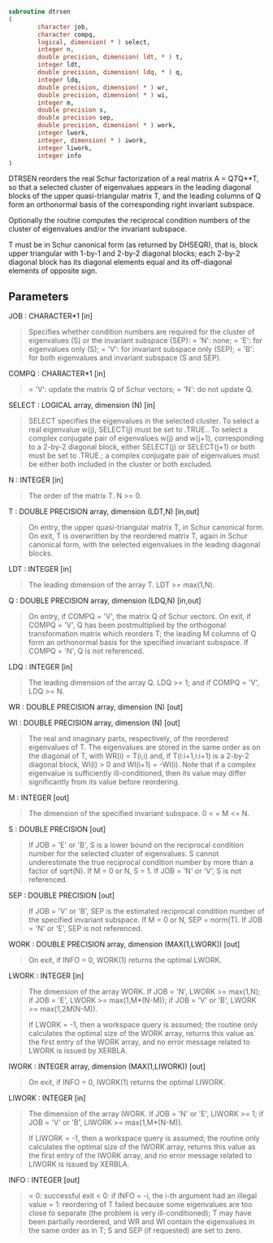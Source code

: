 ```fortran
subroutine dtrsen
(
        character job,
        character compq,
        logical, dimension( * ) select,
        integer n,
        double precision, dimension( ldt, * ) t,
        integer ldt,
        double precision, dimension( ldq, * ) q,
        integer ldq,
        double precision, dimension( * ) wr,
        double precision, dimension( * ) wi,
        integer m,
        double precision s,
        double precision sep,
        double precision, dimension( * ) work,
        integer lwork,
        integer, dimension( * ) iwork,
        integer liwork,
        integer info
)
```

DTRSEN reorders the real Schur factorization of a real matrix
A = Q*T*Q**T, so that a selected cluster of eigenvalues appears in
the leading diagonal blocks of the upper quasi-triangular matrix T,
and the leading columns of Q form an orthonormal basis of the
corresponding right invariant subspace.

Optionally the routine computes the reciprocal condition numbers of
the cluster of eigenvalues and/or the invariant subspace.

T must be in Schur canonical form (as returned by DHSEQR), that is,
block upper triangular with 1-by-1 and 2-by-2 diagonal blocks; each
2-by-2 diagonal block has its diagonal elements equal and its
off-diagonal elements of opposite sign.

## Parameters
JOB : CHARACTER*1 [in]
> Specifies whether condition numbers are required for the
> cluster of eigenvalues (S) or the invariant subspace (SEP):
> = 'N': none;
> = 'E': for eigenvalues only (S);
> = 'V': for invariant subspace only (SEP);
> = 'B': for both eigenvalues and invariant subspace (S and
> SEP).

COMPQ : CHARACTER*1 [in]
> = 'V': update the matrix Q of Schur vectors;
> = 'N': do not update Q.

SELECT : LOGICAL array, dimension (N) [in]
> SELECT specifies the eigenvalues in the selected cluster. To
> select a real eigenvalue w(j), SELECT(j) must be set to
> .TRUE.. To select a complex conjugate pair of eigenvalues
> w(j) and w(j+1), corresponding to a 2-by-2 diagonal block,
> either SELECT(j) or SELECT(j+1) or both must be set to
> .TRUE.; a complex conjugate pair of eigenvalues must be
> either both included in the cluster or both excluded.

N : INTEGER [in]
> The order of the matrix T. N >= 0.

T : DOUBLE PRECISION array, dimension (LDT,N) [in,out]
> On entry, the upper quasi-triangular matrix T, in Schur
> canonical form.
> On exit, T is overwritten by the reordered matrix T, again in
> Schur canonical form, with the selected eigenvalues in the
> leading diagonal blocks.

LDT : INTEGER [in]
> The leading dimension of the array T. LDT >= max(1,N).

Q : DOUBLE PRECISION array, dimension (LDQ,N) [in,out]
> On entry, if COMPQ = 'V', the matrix Q of Schur vectors.
> On exit, if COMPQ = 'V', Q has been postmultiplied by the
> orthogonal transformation matrix which reorders T; the
> leading M columns of Q form an orthonormal basis for the
> specified invariant subspace.
> If COMPQ = 'N', Q is not referenced.

LDQ : INTEGER [in]
> The leading dimension of the array Q.
> LDQ >= 1; and if COMPQ = 'V', LDQ >= N.

WR : DOUBLE PRECISION array, dimension (N) [out]

WI : DOUBLE PRECISION array, dimension (N) [out]
> 
> The real and imaginary parts, respectively, of the reordered
> eigenvalues of T. The eigenvalues are stored in the same
> order as on the diagonal of T, with WR(i) = T(i,i) and, if
> T(i:i+1,i:i+1) is a 2-by-2 diagonal block, WI(i) > 0 and
> WI(i+1) = -WI(i). Note that if a complex eigenvalue is
> sufficiently ill-conditioned, then its value may differ
> significantly from its value before reordering.

M : INTEGER [out]
> The dimension of the specified invariant subspace.
> 0 < = M <= N.

S : DOUBLE PRECISION [out]
> If JOB = 'E' or 'B', S is a lower bound on the reciprocal
> condition number for the selected cluster of eigenvalues.
> S cannot underestimate the true reciprocal condition number
> by more than a factor of sqrt(N). If M = 0 or N, S = 1.
> If JOB = 'N' or 'V', S is not referenced.

SEP : DOUBLE PRECISION [out]
> If JOB = 'V' or 'B', SEP is the estimated reciprocal
> condition number of the specified invariant subspace. If
> M = 0 or N, SEP = norm(T).
> If JOB = 'N' or 'E', SEP is not referenced.

WORK : DOUBLE PRECISION array, dimension (MAX(1,LWORK)) [out]
> On exit, if INFO = 0, WORK(1) returns the optimal LWORK.

LWORK : INTEGER [in]
> The dimension of the array WORK.
> If JOB = 'N', LWORK >= max(1,N);
> if JOB = 'E', LWORK >= max(1,M*(N-M));
> if JOB = 'V' or 'B', LWORK >= max(1,2*M*(N-M)).
> 
> If LWORK = -1, then a workspace query is assumed; the routine
> only calculates the optimal size of the WORK array, returns
> this value as the first entry of the WORK array, and no error
> message related to LWORK is issued by XERBLA.

IWORK : INTEGER array, dimension (MAX(1,LIWORK)) [out]
> On exit, if INFO = 0, IWORK(1) returns the optimal LIWORK.

LIWORK : INTEGER [in]
> The dimension of the array IWORK.
> If JOB = 'N' or 'E', LIWORK >= 1;
> if JOB = 'V' or 'B', LIWORK >= max(1,M*(N-M)).
> 
> If LIWORK = -1, then a workspace query is assumed; the
> routine only calculates the optimal size of the IWORK array,
> returns this value as the first entry of the IWORK array, and
> no error message related to LIWORK is issued by XERBLA.

INFO : INTEGER [out]
> = 0: successful exit
> < 0: if INFO = -i, the i-th argument had an illegal value
> = 1: reordering of T failed because some eigenvalues are too
> close to separate (the problem is very ill-conditioned);
> T may have been partially reordered, and WR and WI
> contain the eigenvalues in the same order as in T; S and
> SEP (if requested) are set to zero.
